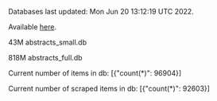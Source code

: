 Databases last updated: Mon Jun 20 13:12:19 UTC 2022. 

Available [here](https://github.com/cbeauhilton/ash-db/releases).


43M	abstracts_small.db

818M	abstracts_full.db

Current number of items in db:
[{"count(*)": 96904}]

Current number of scraped items in db:
[{"count(*)": 92603}]
